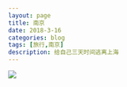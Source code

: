 ```yaml
---
layout: page
title: 南京
date: 2018-3-16
categories: blog
tags: [旅行,南京]
description: 给自己三天时间逃离上海
---
```


![](http://)